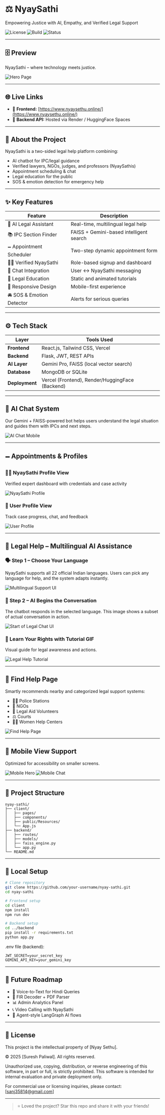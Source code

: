 # ⚖️ NyaySathi
Empowering Justice with AI, Empathy, and Verified Legal Support

![License](https://img.shields.io/badge/License-MIT-blue.svg)
![Build](https://img.shields.io/badge/Build-Flask%20%7C%20React%20%7C%20Gemini%20%7C%20FAISS-blueviolet)
![Status](https://img.shields.io/badge/Status-Beta-green)

---

## 🗄️ Preview
NyaySathi – where technology meets justice.

![Hero Page](public/Resources/hero_page.png)

---

## 🌐 Live Links
- 🚀 **Frontend:** [https://www.nyaysethu.online/](https://www.nyaysethu.online/)
- 🧠 **Backend API:** Hosted via Render / HuggingFace Spaces

---

## 🧐 About the Project
NyaySathi is a two-sided legal help platform combining:
- AI chatbot for IPC/legal guidance
- Verified lawyers, NGOs, judges, and professors (NyaySathis)
- Appointment scheduling & chat
- Legal education for the public
- SOS & emotion detection for emergency help

---

## ✨ Key Features
| Feature                     | Description |
|----------------------------|-------------|
| 🧠 AI Legal Assistant       | Real-time, multilingual legal help |
| 📚 IPC Section Finder       | FAISS + Gemini-based intelligent search |
| 🗕️ Appointment Scheduler    | Two-step dynamic appointment form |
| 👨‍⚖️ Verified NyaySathi     | Role-based signup and dashboard |
| 💬 Chat Integration         | User ↔ NyaySathi messaging |
| 💾 Legal Education          | Static and animated tutorials |
| 📱 Responsive Design        | Mobile-first experience |
| 🚘 SOS & Emotion Detector   | Alerts for serious queries |

---

## ⚙️ Tech Stack
| Layer        | Tools Used |
|--------------|------------|
| **Frontend** | React.js, Tailwind CSS, Vercel |
| **Backend**  | Flask, JWT, REST APIs |
| **AI Layer** | Gemini Pro, FAISS (local vector search) |
| **Database** | MongoDB or SQLite |
| **Deployment** | Vercel (Frontend), Render/HuggingFace (Backend) |

---

## 🧐 AI Chat System
Our Gemini + FAISS-powered bot helps users understand the legal situation and guides them with IPCs and next steps.

![AI Chat Mobile](public/Resources/mobile_chat_page.png)

---

## 🗕️ Appointments & Profiles
### 👨‍⚖️ NyaySathi Profile View
Verified expert dashboard with credentials and case activity

![NyaySathi Profile](public/Resources/nyaysathi_profile.png)

### 👤 User Profile View
Track case progress, chat, and feedback

![User Profile](public/Resources/user_profile.png)

---

## 📘 Legal Help – Multilingual AI Assistance
### 🗣️ Step 1 – Choose Your Language
NyaySathi supports all 22 official Indian languages. Users can pick any language for help, and the system adapts instantly.

![Multilingual Support UI](public/Resources/legal_help_1.png)

### 🧠 Step 2 – AI Begins the Conversation
The chatbot responds in the selected language. This image shows a subset of actual conversation in action.

![Start of Legal Chat UI](public/Resources/legal_help_2.png)

### 🎥 Learn Your Rights with Tutorial GIF
Visual guide for legal awareness and actions.

![Legal Help Tutorial](public/Resources/legal_help_tut.gif)

---

## 🧭 Find Help Page
Smartly recommends nearby and categorized legal support systems:
- 👮‍♂️ Police Stations
- 🏢 NGOs
- 🤝 Legal Aid Volunteers
- ⚖️ Courts
- 👩‍⚖️ Women Help Centers

![Find Help Page](public/Resources/find_help_page.png)

---

## 📱 Mobile View Support
Optimized for accessibility on smaller screens.

![Mobile Hero](public/Resources/mobile_hero_page.png)
![Mobile Chat](public/Resources/mobile_chat_page.png)

---

## 📁 Project Structure
```
nyay-sathi/
├── client/
│   ├── pages/
│   ├── components/
│   ├── public/Resources/
│   └── App.js
├── backend/
│   ├── routes/
│   ├── models/
│   ├── faiss_engine.py
│   └── app.py
└── README.md
```

---

## 🔧 Local Setup
```bash
# Clone repository
git clone https://github.com/your-username/nyay-sathi.git
cd nyay-sathi

# Frontend setup
cd client
npm install
npm run dev

# Backend setup
cd ../backend
pip install -r requirements.txt
python app.py
```

.env file (backend):
```
JWT_SECRET=your_secret_key
GEMINI_API_KEY=your_gemini_key
```

---

## 🔮 Future Roadmap
- 🎤 Voice-to-Text for Hindi Queries
- 📃 FIR Decoder + PDF Parser
- 📊 Admin Analytics Panel
- 📞 Video Calling with NyaySathi
- 🧠 Agent-style LangGraph AI flows

---



## 📜 License
This project is the intellectual property of [Nyay Sethu].

© 2025 [Suresh Paliwal]. All rights reserved.

Unauthorized use, copying, distribution, or reverse engineering of this software, in part or full, is strictly prohibited. This software is intended for internal evaluation and private deployment only.

For commercial use or licensing inquiries, please contact: [sanj35814@gmail.com]


---

> ⭐ Loved the project? Star this repo and share it with your friends!
